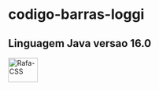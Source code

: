 <h1> codigo-barras-loggi </h1>

<h2> Linguagem Java versao 16.0 </h2>
<img align="center" alt="Rafa-CSS" height="50" width="60" src="https://cdn.jsdelivr.net/gh/devicons/devicon/icons/java/java-original-wordmark.svg" />


